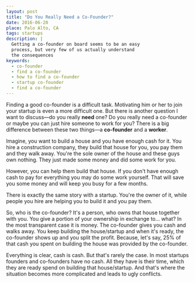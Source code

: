 ```yaml
---
layout: post
title: "Do You Really Need a Co-Founder?"
date: 2016-06-20
place: Palo Alto, CA
tags: startups
description: |
  Getting a co-founder on board seems to be an easy
  process, but very few of us actually understand
  the consequences
keywords:
  - co-founder
  - find a co-founder
  - how to find a co-founder
  - startup co-founder
  - find a co-founder
---
```


Finding a good co-founder is a difficult task. Motivating him or her
to join your startup is even a more difficult one. But there is another
question I want to discuss&mdash;do you really **need** one? Do you really
need a co-founder or maybe you can just hire someone to work for you?
There is a big difference between these two things&mdash;a **co-founder**
and a **worker**.

<!--more-->

Imagine, you want to build a house and you have enough cash for it. You
hire a construction company, they build that house for you, you pay them
and they walk away. You're the sole owner of the house and these guys
own nothing. They just made some money and did some work for you.

However, you can help them build that house. If you don't have enough cash
to pay for everything you may do some work yourself. That will save you
some money and will keep you busy for a few months.

There is exactly the same story with a startup. You're the owner of it,
while people you hire are helping you to build it and you pay them.

So, who is the co-founder? It's a person, who owns that house together with you.
You give a portion of your ownership in exchange to... what? In the most
transparent case it is money. The co-founder gives you cash and walks away.
You keep building the house/startup and when it's ready, the co-founder
shows up and you split the profit. Because, let's say, 25% of that cash
you spent on building the house was provided by the co-founder.

Everything is clear, cash is cash. But that's rarely the case. In most startups
founders and co-founders have no cash. All they have is their time, which
they are ready spend on building that house/startup. And that's where
the situation becomes more complicated and leads to ugly conflicts.


